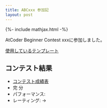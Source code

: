 ```yaml
---
title: ABCxxx 参加記
layout: post
---
```


{%- include mathjax.html -%}

AtCoder Beginner Contest xxxに参加しました。

[使用しているテンプレート](https://github.com/m1ffyz/library/tree/main/template/template.cpp)

## []()

## []()

## []()

## []()

## []()

## []()

## コンテスト結果
- [コンテスト成績表]()
- 完 分
- パフォーマンス: 
- レーティング: ->